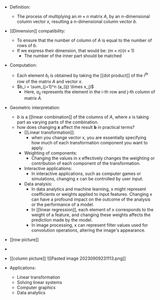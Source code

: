 
- Definition:
	- The process of multiplying an $m \times n$ matrix $A$, by an n-dimensional column vector $x$, resulting a n-dimensional column vector $b$. 
- [[Dimension]] compatibility:
	- To ensure that the number of column of $A$ is equal to the number of rows of $b$. 
	- If we express their dimension, that would be: $(m \times n) (n \times 1)$
		- The number of the inner part should be matched 
- Computation:
	- Each element $b_i$ is obtained by taking the [[dot product]] of the $i^{th}$ row of the matrix $A$ and vector $x$. 
	- $b_i = \sum_{j=1}^n (a_{ij} \times x_j)$
		- Here, $a_{ij}$ represents the element in the i-th row and j-th column of matrix $A$. 
- Geometric interpretation:
	- $b$ is a [[linear combination]] of the columns of $A$, where $x$ is taking part as varying parts of the combination. 
	- how does changing **x** affect the result **b** in practical terms?
		- [[Linear transformation]]:
			- when you change vector x, you are essentially specifying how much of each transformation component you want to apply.
		- Weighting of components:
			- Changing the values in x effectively changes the weighting or contribution of each component of the transformation. 
		- Interactive applications:
			- In interactive applications, such as computer games or simulations, changing x can be controlled by user input.
		- Data analysis:
			- In data analytics and machine learning, x might represent coefficients or weights applied to input features. Changing x can have a profound impact on the outcome of the analysis or the performance of a model. 
			- In [[linear regression]], each element of x corresponds to the weight of a feature, and changing these weights affects the prediction made by the model.
			- In image processing, x can represent filter values used for convolution operations, altering the image's appearance.

- [[row picture]]
- 

- [[column picture]]
![[Pasted image 20230909231113.png]]

- Applications:
	- Linear transformation
	- Solving linear systems
	- Computer graphics
	- Data analytics
